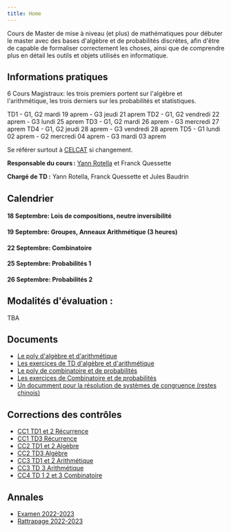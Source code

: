 ```yaml
---
title: Home
---
```

Cours de Master de mise à niveau (et plus) de mathématiques pour débuter le master avec des bases d'algèbre et de probabilités discrètes, afin d'être de capable de formaliser correctement les choses, ainsi que de comprendre plus en détail les outils et objets utilisés en informatique.

## Informations pratiques

6 Cours Magistraux: les trois premiers portent sur l'algèbre et l'arithmétique, les trois derniers sur les probabilités et statistiques.

TD1 - G1, G2 mardi 19 aprem - G3 jeudi 21 aprem
TD2 - G1, G2 vendredi 22 aprem - G3 lundi 25 aprem
TD3 - G1, G2 mardi 26 aprem - G3 mercredi 27 aprem
TD4 - G1, G2 jeudi 28 aprem - G3 vendredi 28 aprem
TD5 - G1 lundi 02 aprem - G2 mercredi 04 aprem - G3 mardi 03 aprem

Se référer surtout à [CELCAT](https://edt.uvsq.fr/cal?vt=month&dt=2023-03-13&et=module&fid0=MIN17217) si changement.

**Responsable du cours :** [Yann Rotella](https://rotella.fr/) et Franck Quessette

**Chargé de TD :** Yann Rotella, Franck Quessette et Jules Baudrin


## Calendrier


#### 18 Septembre: Lois de compositions, neutre inversibilité

#### 19 Septembre: Groupes, Anneaux Arithmétique (3 heures)

#### 22 Septembre: Combinatoire

#### 25 Septembre: Probabilités 1

#### 26 Septembre: Probabilités 2
  
## Modalités d'évaluation :

TBA

## Documents

 - [Le poly d'algèbre et d'arithmétique](docs/CM_algebre.pdf)
 - [Les exercices de TD d'algèbre et d'arithmétique](docs/TDalgebre.pdf)
 - [Le poly de combinatoire et de probabilités](docs/CM_combi.pdf)
 - [Les exercices de Combinatoire et de probabilités](docs/TDcombi.pdf)
 - [Un documment pour la résolution de systèmes de congruence (restes chinois)](docs/complement_restes_chinois.pdf)

## Corrections des contrôles

 - [CC1 TD1 et 2 Récurrence](docs/corr1td12.pdf)
 - [CC1 TD3 Récurrence](docs/corr1td3.pdf)
 - [CC2 TD1 et 2 Algèbre](docs/corr2td12.pdf)
 - [CC2 TD3 Algèbre](docs/corr2td3.pdf)
 - [CC3 TD1 et 2 Arithmétique](docs/corr3td12.pdf)
 - [CC3 TD 3 Arithmétique](docs/corr3td3.pdf)
 - [CC4 TD 1 2 et 3 Combinatoire](docs/corr4.pdf)

## Annales
 - [Examen 2022-2023](docs/exam2022.pdf)
 - [Rattrapage 2022-2023](docs/rat2023.pdf)
